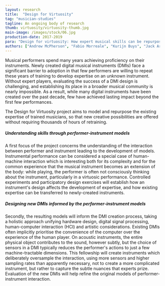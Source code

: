 ```yaml
---
layout: research
title:  "Design for Virtuosity"
tag: "musician-studies"
tagline: An ongoing body of research
thumb: virtuosity/virtuosity-thumb.jpg
main-image: /images/stock/06.jpg
production-date: 2017-2019
para: "Design for virtuosity: How expert musical skills can be repurposed in the design of new instruments."
authors: ["Andrew McPherson", "Fabio Morreale", "Kurijn Buys", "Jack Armitage"]
---
```


Musical performers spend many years achieving proficiency on their instruments. Newly created digital musical instruments (DMIs) face a significant barrier to adoption in that few performers are willing to repeat these years of training to develop expertise on an unknown instrument. Without expert players, evaluating the success of a DMI design is challenging, and establishing its place in a broader musical community is nearly impossible. As a result, while many digital instruments have been created over the past decade, few have achieved lasting impact beyond the first few performances.

The Design for Virtuosity project aims to model and repurpose the existing expertise of trained musicians, so that new creative possibilities are offered without requiring thousands of hours of retraining.


##### Understanding skills through performer-instrument models

A first focus of the project concerns the understanding of the interaction between performer and instrument leading to the development of models. Instrumental performance can be considered a special case of human-machine interaction which is interesting both for its complexity and for the common experience that the musical instrument becomes an extension of the body: while playing, the performer is often not consciously thinking about the instrument, particularly in a virtuosic performance. Controlled experiments and participatory design exercises will establish how an instrument's design affects the development of expertise, and how existing expertise can be transferred to newly-created instruments.

##### Designing new DMIs informed by the performer-instrument models

Secondly, the resulting models will inform the DMI creation process, taking a holistic approach unifying hardware design, digital signal processing, human-computer interaction (HCI) and artistic considerations. Existing DMIs often implicitly prioritise the convenience of the computer over the experience of the human player. On acoustic instruments, the entire physical object contributes to the sound, however subtly, but the choice of sensors in a DMI typically reduces the performer's actions to just a few machine-tractable dimensions. This fellowship will create instruments which deliberately oversample the interaction, using more sensors and higher sampling rates than apparently necessary, not to create a more complicated instrument, but rather to capture the subtle nuances that experts prize. Evaluation of the new DMIs will help refine the original models of performer-instrument interaction.


<!---
{% include single-image.html fileName="stock/blog-4.jpg" caption="Detailed picture of something." %}

Existing new DMI focusses: 
-Accordingly, much of current DMI research focuses on designers playing their own instruments or creating engaging experiences for nonmusicians. 
-Attempts to repurpose skills have mostly fallen short, 
given that the musical skills rely on extremely detailed understanding of the instrument's reaction to a given gestural input.

While some musicians have mastered novel instruments through extended use (Tanaka, 2000; Palacio-Quintin, 2008; Cannon and Favilla, 2012), more commonly new DMIs are set aside after only a few performances. Jordà’s statement from 2004 still rings true: “Many new instruments are being invented. Too little striking music is being made with them.”

By building on existing training, a novel DMI can potentially gain rapid access to a large expert user community. In this process of “recycling virtuosity” (Tremblay and Schwarz, 2010), interaction techniques are reused from existing training, but the end products may be completely different. However, we currently lack a general solution for how to repurpose expert skills within the musical domain. The following sections examine two obstacles: first, the interaction between performer and instrument is only partially understood, and second, most current DMI design strategies implicitly prioritise the convenience of the machine over the experience of the human player, especially in handling the subtle details that experts prize.

Essl and O’Modhrain (2006) suggest three techniques for DMIs to connect with existing expertise: augmented instruments, simulation of traditional instruments, and designs that “reappropriate instrumental gestures” to control other sounds. 

(in (1.2)) Another approach to designing for experts is to repurpose existing skills. Cook (2001) proposes the principle: “copying an instrument is dumb; leveraging expert technique is smart,” though as Jordà and Mealla (2014) point out, it remains unclear how to do this. Certain intuitive approaches are known, for example preserving a sense of energy transfer (Cadoz et al., 2000) and building on everyday tangible interactions (Essl and O’Modhrain, 2006; Rocchesso et al., 2009), but these are not specific to particular instrumental training.

A musical instrument is a tool which converts the performer’s actions to sound. A DMI typically consists of a set of electronic sensors, a sound synthesis engine, and a mapping layer that relates action to sound. 
One problem with current mapping approaches can be seen by examining dimensionality and subtlety. DMI designers often focus on the number of independent dimensions the user can control even though there is little evidence to suggest that more dimensions produce a better instrument (Tanaka, 2000). 
On the other hand, subtle differences between apparently “identical” mappings make a huge difference to performers: a Stradivarius and a cheap student violin have the exact same dimensionality and a nominally identical mapping, yet only one is suitable for virtuoso performance.

Ultimately, any mapping is limited by the detail of the electronic sensors. On an acoustic instrument, the entire physical object contributes to the sound (however subtly) and interaction is possible with any part of the object, but DMIs typically contain a few active sensors inside an otherwise passive box (Poepel, 2011).
We propose to bring new subtlety to DMIs by deliberately oversampling the interaction, using more sensors and higher bandwidth than apparently necessary, then mapping this rich sensor space down to a tractable number of dimensions while focusing on the nuances that make the best instruments stand out.

-->
